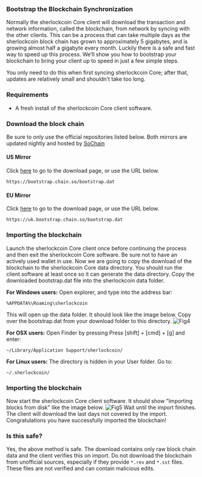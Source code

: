 ### Bootstrap the Blockchain Synchronization

Normally the sherlockcoin Core client will download the transaction and network information, called the blockchain, from network by syncing with the other clients. This can be a process that can take multiple days as the sherlockcoin block chain has grown to approximately 5 gigabytes, and is growing almost half a gigabyte every month. Luckily there is a safe and fast way to speed up this process. We’ll show you how to bootstrap your blockchain to bring your client up to speed in just a few simple steps.

You only need to do this when first syncing sherlockcoin Core; after that, updates are relatively small and shouldn't take too long.

### Requirements

- A fresh install of the sherlockcoin Core client software.

### Download the block chain
Be sure to only use the official repositories listed below.
Both mirrors are updated nightly and hosted by [SoChain](https://chain.so)

#### US Mirror

Click [here](https://bootstrap.chain.so/) to go to the download page, or use the URL below.

    https://bootstrap.chain.so/bootstrap.dat

#### EU Mirror

Click [here](https://uk.bootstrap.chain.so/) to go to the download page, or use the URL below.

    https://uk.bootstrap.chain.so/bootstrap.dat

### Importing the blockchain
Launch the sherlockcoin Core client once before continuing the process and then exit the sherlockcoin Core software. Be sure not to have an actively used wallet in use. Now we are going to copy the download of the blockchain to the sherlockcoin Core data directory. You should run the client software at least once so it can generate the data directory. Copy the downloaded bootstrap.dat file into the sherlockcoin data folder.

**For Windows users:**
Open explorer, and type into the address bar:

    %APPDATA%\Roaming\sherlockcoin

This will open up the data folder. It should look like the image below. Copy over the bootstrap.dat from your download folder to this directory.
![Fig4](img/shcstrap1.png)

**For OSX users:**
Open Finder by pressing Press [shift] + [cmd] + [g] and enter:

    ~/Library/Application Support/sherlockcoin/

**For Linux users:**
The directory is hidden in your User folder. Go to:

    ~/.sherlockcoin/

### Importing the blockchain
Now start the sherlockcoin Core client software. It should show "Importing blocks from disk" like the image below. 
![Fig5](img/shcstrap2.png)
Wait until the import finishes. The client will download the last days not covered by the import. Congratulations you have successfully imported the blockchain!

### Is this safe?

Yes, the above method is safe. The download contains only raw block chain data and the client verifies this on import. Do not download the blockchain from unofficial sources, especially if they provide `*.rev` and `*.sst` files. These files are not verified and can contain malicious edits.
